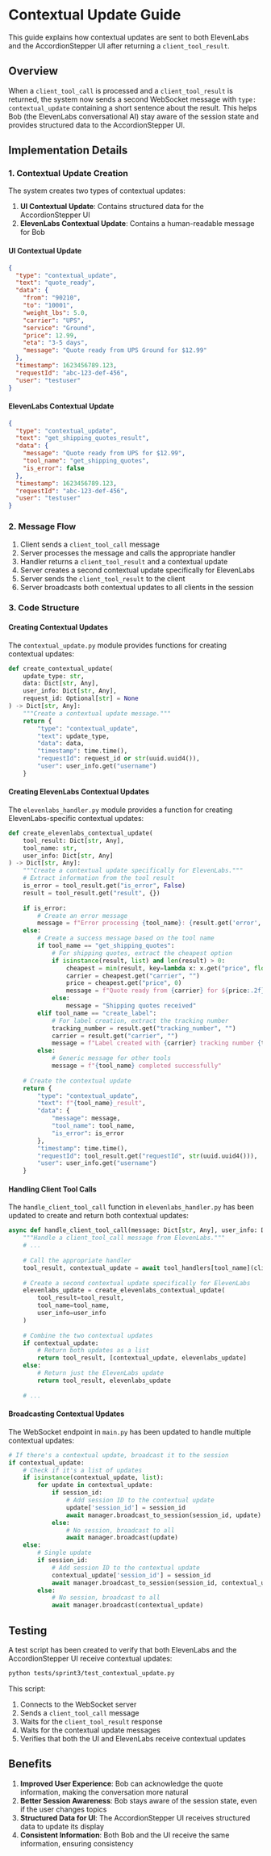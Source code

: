 # Contextual Update Guide

This guide explains how contextual updates are sent to both ElevenLabs and the AccordionStepper UI after returning a `client_tool_result`.

## Overview

When a `client_tool_call` is processed and a `client_tool_result` is returned, the system now sends a second WebSocket message with `type: contextual_update` containing a short sentence about the result. This helps Bob (the ElevenLabs conversational AI) stay aware of the session state and provides structured data to the AccordionStepper UI.

## Implementation Details

### 1. Contextual Update Creation

The system creates two types of contextual updates:

1. **UI Contextual Update**: Contains structured data for the AccordionStepper UI
2. **ElevenLabs Contextual Update**: Contains a human-readable message for Bob

#### UI Contextual Update

```json
{
  "type": "contextual_update",
  "text": "quote_ready",
  "data": {
    "from": "90210",
    "to": "10001",
    "weight_lbs": 5.0,
    "carrier": "UPS",
    "service": "Ground",
    "price": 12.99,
    "eta": "3-5 days",
    "message": "Quote ready from UPS Ground for $12.99"
  },
  "timestamp": 1623456789.123,
  "requestId": "abc-123-def-456",
  "user": "testuser"
}
```

#### ElevenLabs Contextual Update

```json
{
  "type": "contextual_update",
  "text": "get_shipping_quotes_result",
  "data": {
    "message": "Quote ready from UPS for $12.99",
    "tool_name": "get_shipping_quotes",
    "is_error": false
  },
  "timestamp": 1623456789.123,
  "requestId": "abc-123-def-456",
  "user": "testuser"
}
```

### 2. Message Flow

1. Client sends a `client_tool_call` message
2. Server processes the message and calls the appropriate handler
3. Handler returns a `client_tool_result` and a contextual update
4. Server creates a second contextual update specifically for ElevenLabs
5. Server sends the `client_tool_result` to the client
6. Server broadcasts both contextual updates to all clients in the session

### 3. Code Structure

#### Creating Contextual Updates

The `contextual_update.py` module provides functions for creating contextual updates:

```python
def create_contextual_update(
    update_type: str,
    data: Dict[str, Any],
    user_info: Dict[str, Any],
    request_id: Optional[str] = None
) -> Dict[str, Any]:
    """Create a contextual update message."""
    return {
        "type": "contextual_update",
        "text": update_type,
        "data": data,
        "timestamp": time.time(),
        "requestId": request_id or str(uuid.uuid4()),
        "user": user_info.get("username")
    }
```

#### Creating ElevenLabs Contextual Updates

The `elevenlabs_handler.py` module provides a function for creating ElevenLabs-specific contextual updates:

```python
def create_elevenlabs_contextual_update(
    tool_result: Dict[str, Any],
    tool_name: str,
    user_info: Dict[str, Any]
) -> Dict[str, Any]:
    """Create a contextual update specifically for ElevenLabs."""
    # Extract information from the tool result
    is_error = tool_result.get("is_error", False)
    result = tool_result.get("result", {})
    
    if is_error:
        # Create an error message
        message = f"Error processing {tool_name}: {result.get('error', 'Unknown error')}"
    else:
        # Create a success message based on the tool name
        if tool_name == "get_shipping_quotes":
            # For shipping quotes, extract the cheapest option
            if isinstance(result, list) and len(result) > 0:
                cheapest = min(result, key=lambda x: x.get("price", float("inf")))
                carrier = cheapest.get("carrier", "")
                price = cheapest.get("price", 0)
                message = f"Quote ready from {carrier} for ${price:.2f}"
            else:
                message = "Shipping quotes received"
        elif tool_name == "create_label":
            # For label creation, extract the tracking number
            tracking_number = result.get("tracking_number", "")
            carrier = result.get("carrier", "")
            message = f"Label created with {carrier} tracking number {tracking_number}"
        else:
            # Generic message for other tools
            message = f"{tool_name} completed successfully"
    
    # Create the contextual update
    return {
        "type": "contextual_update",
        "text": f"{tool_name}_result",
        "data": {
            "message": message,
            "tool_name": tool_name,
            "is_error": is_error
        },
        "timestamp": time.time(),
        "requestId": tool_result.get("requestId", str(uuid.uuid4())),
        "user": user_info.get("username")
    }
```

#### Handling Client Tool Calls

The `handle_client_tool_call` function in `elevenlabs_handler.py` has been updated to create and return both contextual updates:

```python
async def handle_client_tool_call(message: Dict[str, Any], user_info: Dict[str, Any]) -> Tuple[Dict[str, Any], Optional[Dict[str, Any]]]:
    """Handle a client_tool_call message from ElevenLabs."""
    # ...
    
    # Call the appropriate handler
    tool_result, contextual_update = await tool_handlers[tool_name](client_tool_call, user_info)
    
    # Create a second contextual update specifically for ElevenLabs
    elevenlabs_update = create_elevenlabs_contextual_update(
        tool_result=tool_result,
        tool_name=tool_name,
        user_info=user_info
    )
    
    # Combine the two contextual updates
    if contextual_update:
        # Return both updates as a list
        return tool_result, [contextual_update, elevenlabs_update]
    else:
        # Return just the ElevenLabs update
        return tool_result, elevenlabs_update
    
    # ...
```

#### Broadcasting Contextual Updates

The WebSocket endpoint in `main.py` has been updated to handle multiple contextual updates:

```python
# If there's a contextual update, broadcast it to the session
if contextual_update:
    # Check if it's a list of updates
    if isinstance(contextual_update, list):
        for update in contextual_update:
            if session_id:
                # Add session ID to the contextual update
                update['session_id'] = session_id
                await manager.broadcast_to_session(session_id, update)
            else:
                # No session, broadcast to all
                await manager.broadcast(update)
    else:
        # Single update
        if session_id:
            # Add session ID to the contextual update
            contextual_update['session_id'] = session_id
            await manager.broadcast_to_session(session_id, contextual_update)
        else:
            # No session, broadcast to all
            await manager.broadcast(contextual_update)
```

## Testing

A test script has been created to verify that both ElevenLabs and the AccordionStepper UI receive contextual updates:

```bash
python tests/sprint3/test_contextual_update.py
```

This script:

1. Connects to the WebSocket server
2. Sends a `client_tool_call` message
3. Waits for the `client_tool_result` response
4. Waits for the contextual update messages
5. Verifies that both the UI and ElevenLabs receive contextual updates

## Benefits

1. **Improved User Experience**: Bob can acknowledge the quote information, making the conversation more natural
2. **Better Session Awareness**: Bob stays aware of the session state, even if the user changes topics
3. **Structured Data for UI**: The AccordionStepper UI receives structured data to update its display
4. **Consistent Information**: Both Bob and the UI receive the same information, ensuring consistency
